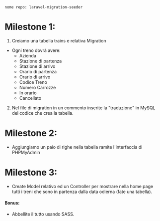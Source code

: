 `nome repo: laravel-migration-seeder`

# Milestone 1:
1. Creiamo una tabella trains e relativa Migration
- Ogni treno dovrà avere:
    - Azienda
    - Stazione di partenza
    - Stazione di arrivo
    - Orario di partenza
    - Orario di arrivo
    - Codice Treno
    - Numero Carrozze
    - In orario
    - Cancellato

2. Nel file di migration in un commento inserite la "traduzione" in MySQL del codice che crea la tabella.

# Milestone 2:
- Aggiungiamo un paio di righe nella tabella ramite l'interfaccia di PHPMyAdmin

# Milestone 3:
- Create Model relativo ed un Controller per mostrare nella home page tutti i treni che sono in partenza dalla data odierna (fate una tabella).


#### Bonus:
- Abbellite il tutto usando SASS.
